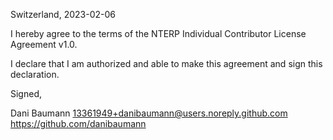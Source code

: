 Switzerland, 2023-02-06

I hereby agree to the terms of the NTERP Individual Contributor License
Agreement v1.0.

I declare that I am authorized and able to make this agreement and sign this
declaration.

Signed,

Dani Baumann 13361949+danibaumann@users.noreply.github.com https://github.com/danibaumann

